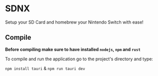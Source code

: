 # SDNX
Setup your SD Card and homebrew your Nintendo Switch with ease!

## Compile
<b>Before compiling make sure to have installed `nodejs`, `npm` and `rust`</b>

To compile and run the application go to the project's directory and type:

```npm install tauri``` & ```npm run tauri dev```
